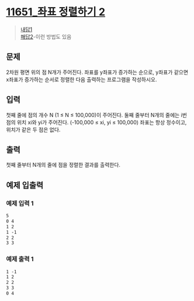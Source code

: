 # [11651_좌표 정렬하기 2](https://www.acmicpc.net/problem/11651)

> [내답1](https://www.acmicpc.net/submit/11651/34340623)  
> [해답2](https://www.acmicpc.net/source/34302684)-이런 방법도 있음

## 문제

2차원 평면 위의 점 N개가 주어진다. 좌표를 y좌표가 증가하는 순으로, y좌표가 같으면 x좌표가 증가하는 순서로 정렬한 다음 출력하는 프로그램을 작성하시오.

## 입력

첫째 줄에 점의 개수 N (1 ≤ N ≤ 100,000)이 주어진다. 둘째 줄부터 N개의 줄에는 i번점의 위치 xi와 yi가 주어진다. (-100,000 ≤ xi, yi ≤ 100,000) 좌표는 항상 정수이고, 위치가 같은 두 점은 없다.

## 출력

첫째 줄부터 N개의 줄에 점을 정렬한 결과를 출력한다.

## 예제 입출력

### 예제 입력 1

``` txt
5
0 4
1 2
1 -1
2 2
3 3
```

### 예제 출력 1

``` txt
1 -1
1 2
2 2
3 3
0 4
```

